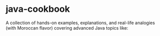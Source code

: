 # java-cookbook
A collection of hands-on examples, explanations, and real-life analogies (with Moroccan flavor) covering advanced Java topics like:
